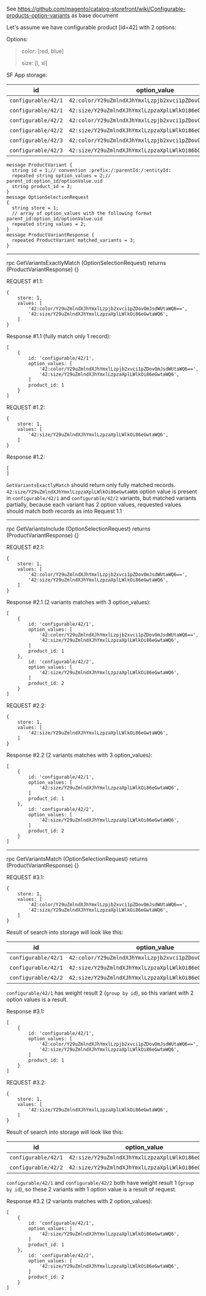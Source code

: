 See https://github.com/magento/catalog-storefront/wiki/Configurable-products-option-variants as base document

Let's assume we have configurable product [id=42] with 2 options:

Options:
>    color: [red, blue]
>
>    size: [l, xl]
>
>
SF App storage:

 | id              |  option_value | product_id   | parent_id
 |---|----|---:|---:|
 | `configurable/42/1`  |  `42:color/Y29uZmlndXJhYmxlLzpjb2xvci1pZDovOmJsdWUtaWQ6==` | 1 | 42|
 | `configurable/42/1`  |  `42:size/Y29uZmlndXJhYmxlLzpzaXplLWlkOi86eGwtaWQ6`        | 1 | 42|
 | `configurable/42/2`  |  `42:color/Y29uZmlndXJhYmxlLzpjb2xvci1pZDovOnJlZC1pZDo=`   | 2 | 42|
 | `configurable/42/2`  |  `42:size/Y29uZmlndXJhYmxlLzpzaXplLWlkOi86eGwtaWQ6`        | 2 | 42|
 | `configurable/42/3`  |  `42:color/Y29uZmlndXJhYmxlLzpjb2xvci1pZDovOnJlZC1pZDo=`   | 3 | 42|
 | `configurable/42/3`  |  `42:size/Y29uZmlndXJhYmxlLzpzaXplLWlkOi86bC1pZDo=`        | 3 | 42|
```
message ProductVariant {
  string id = 1;// convention :prefix:/:parentId:/:entityId:
  repeated string option_values = 2;// parent_id:option_id/optionValue.uid
  string product_id = 3;
}
message OptionSelectionRequest
{
  string store = 1;
  // array of option_values with the following format parent_id:option_id/optionValue.uid
  repeated string values = 2;
}
message ProductVariantResponse {
  repeated ProductVariant matched_variants = 3;
}
```
------------------------------------------------------
rpc GetVariantsExactlyMatch (OptionSelectionRequest) returns (ProductVariantResponse) {}

REQUEST #1.1:
```
{
    store: 1,
    values: [
        '42:color/Y29uZmlndXJhYmxlLzpjb2xvci1pZDovOmJsdWUtaWQ6==',
        '42:size/Y29uZmlndXJhYmxlLzpzaXplLWlkOi86eGwtaWQ6',
    ]
}
```
Response #1.1 (fully match only 1 record):
```
[
    {
        id: 'configurable/42/1',
        option_values: [
            '42:color/Y29uZmlndXJhYmxlLzpjb2xvci1pZDovOmJsdWUtaWQ6==',
            '42:size/Y29uZmlndXJhYmxlLzpzaXplLWlkOi86eGwtaWQ6',
        ]
        product_id: 1
    }
]
```


REQUEST #1.2:
```
{
    store: 1,
    values: [
        '42:size/Y29uZmlndXJhYmxlLzpzaXplLWlkOi86eGwtaWQ6',
    ]
}
```
Response #1.2:
```
[
]
```
`GetVariantsExactlyMatch` should return only fully matched records.
`42:size/Y29uZmlndXJhYmxlLzpzaXplLWlkOi86eGwtaWQ6` option value is present in `configurable/42/1` and `configurable/42/2` variants,
but matched variants partially, because each variant has 2 option values, requested values should match both records as into Request 1.1

------------------------------------------------------
rpc GetVariantsInclude (OptionSelectionRequest) returns (ProductVariantResponse) {}

REQUEST #2.1:
```
{
    store: 1,
    values: [
        '42:color/Y29uZmlndXJhYmxlLzpjb2xvci1pZDovOmJsdWUtaWQ6==',
        '42:size/Y29uZmlndXJhYmxlLzpzaXplLWlkOi86eGwtaWQ6',
    ]
}
```
Response #2.1 (2 variants matches with 3 option_values):
```
[
    {
        id: 'configurable/42/1',
        option_values: [
            '42:color/Y29uZmlndXJhYmxlLzpjb2xvci1pZDovOmJsdWUtaWQ6==',
            '42:size/Y29uZmlndXJhYmxlLzpzaXplLWlkOi86eGwtaWQ6',
        ]
        product_id: 1
    },
        id: 'configurable/42/2',
        option_values: [
            '42:size/Y29uZmlndXJhYmxlLzpzaXplLWlkOi86eGwtaWQ6',
        ]
        product_id: 2
    }
]
```

REQUEST #2.2:
```
{
    store: 1,
    values: [
        '42:size/Y29uZmlndXJhYmxlLzpzaXplLWlkOi86eGwtaWQ6',
    ]
}
```
Response #2.2 (2 variants matches with 3 option_values):
```
[
    {
        id: 'configurable/42/1',
        option_values: [
            '42:size/Y29uZmlndXJhYmxlLzpzaXplLWlkOi86eGwtaWQ6',
        ]
        product_id: 1
    },
        id: 'configurable/42/2',
        option_values: [
            '42:size/Y29uZmlndXJhYmxlLzpzaXplLWlkOi86eGwtaWQ6',
        ]
        product_id: 2
    }
]
```

------------------------------------------------------
rpc GetVariantsMatch (OptionSelectionRequest) returns (ProductVariantResponse) {}

REQUEST #3.1:
```
{
    store: 1,
    values: [
        '42:color/Y29uZmlndXJhYmxlLzpjb2xvci1pZDovOmJsdWUtaWQ6==',
        '42:size/Y29uZmlndXJhYmxlLzpzaXplLWlkOi86eGwtaWQ6',
    ]
}
```

Result of search into storage will look like this:
 
 | id              |  option_value | product_id   | parent_id | weight
 |---|----|---:|---:|---:|        
 | `configurable/42/1`  |  `42:color/Y29uZmlndXJhYmxlLzpjb2xvci1pZDovOmJsdWUtaWQ6==` | 1 | 42| 2
 | `configurable/42/1`  |  `42:size/Y29uZmlndXJhYmxlLzpzaXplLWlkOi86eGwtaWQ6`        | 1 | 42| 2
 | `configurable/42/2`  |  `42:size/Y29uZmlndXJhYmxlLzpzaXplLWlkOi86eGwtaWQ6`        | 2 | 42| 1

`configurable/42/1` has weight result 2 (`group by id`), so this variant with 2 option values is a result.

Response #3.1:
```
[
    {
        id: 'configurable/42/1',
        option_values: [
            '42:color/Y29uZmlndXJhYmxlLzpjb2xvci1pZDovOmJsdWUtaWQ6==',
            '42:size/Y29uZmlndXJhYmxlLzpzaXplLWlkOi86eGwtaWQ6',
        ]
        product_id: 1
    }
]
```

REQUEST #3.2:
```
{
    store: 1,
    values: [
        '42:size/Y29uZmlndXJhYmxlLzpzaXplLWlkOi86eGwtaWQ6',
    ]
}
```

Result of search into storage will look like this:
 
 | id              |  option_value | product_id   | parent_id | weight
 |---|----|---:|---:|---:|        
 | `configurable/42/1`  |  `42:size/Y29uZmlndXJhYmxlLzpzaXplLWlkOi86eGwtaWQ6`        | 1 | 42| 1
 | `configurable/42/2`  |  `42:size/Y29uZmlndXJhYmxlLzpzaXplLWlkOi86eGwtaWQ6`        | 2 | 42| 1

`configurable/42/1` and `configurable/42/2` both have weight result 1 (`group by id`), so these 2 variants with 1 option value is a result of request.

Response #3.2 (2 variants matches with 2 option_values):
```
[
    {
        id: 'configurable/42/1',
        option_values: [
            '42:size/Y29uZmlndXJhYmxlLzpzaXplLWlkOi86eGwtaWQ6',
        ]
        product_id: 1
    },
        id: 'configurable/42/2',
        option_values: [
            '42:size/Y29uZmlndXJhYmxlLzpzaXplLWlkOi86eGwtaWQ6',
        ]
        product_id: 2
    }
]
```